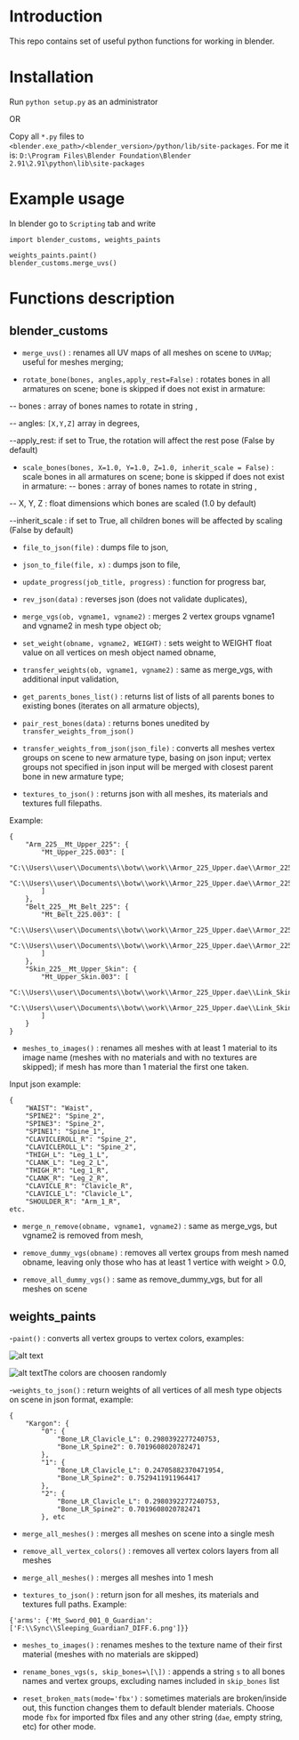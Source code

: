 # Introduction

This repo contains set of useful python functions for working in blender.

# Installation

Run ``python setup.py`` as an administrator

OR

Copy all ``*.py`` files to ``<blender.exe_path>/<blender_version>/python/lib/site-packages``. For me it is: 
```D:\Program Files\Blender Foundation\Blender 2.91\2.91\python\lib\site-packages```

# Example usage

In blender go to ``Scripting`` tab and write 

```
import blender_customs, weights_paints

weights_paints.paint()
blender_customs.merge_uvs()
```

# Functions description

## blender_customs

- 	``merge_uvs()`` : renames all UV maps of all meshes on scene to ``UVMap``; useful for meshes merging;

- ``rotate_bone(bones, angles,apply_rest=False)`` :  rotates bones in all armatures on scene; bone is skipped if does not exist in armature:

-- bones : array of bones names to rotate in string ,

-- angles: ``[X,Y,Z]`` array in degrees,

--apply_rest: if set to True, the rotation will affect the rest pose (False by default)

- ``scale_bones(bones, X=1.0, Y=1.0, Z=1.0, inherit_scale = False)`` :  scale bones in all armatures on scene; bone is skipped if does not exist in armature:
-- bones : array of bones names to rotate in string ,

-- X, Y, Z : float dimensions which bones are scaled (1.0 by default)

--inherit_scale : if set to True, all children bones will be affected by scaling (False by default)

- ``file_to_json(file)`` : dumps file to json,

- ``json_to_file(file, x)`` : dumps json to file,

- ``update_progress(job_title, progress)`` : function for progress bar,

- ``rev_json(data)`` : reverses json (does not validate duplicates),

- ``merge_vgs(ob, vgname1, vgname2)`` : merges 2 vertex groups vgname1 and vgname2 in mesh type object ob;

- ``set_weight(obname, vgname2, WEIGHT)`` : sets weight to WEIGHT float value on all vertices on mesh object named obname,

- ``transfer_weights(ob, vgname1, vgname2)`` : same as merge_vgs, with additional input validation,

- ``get_parents_bones_list()`` : returns list of lists of all parents bones to existing bones (iterates on all armature objects),

- ``pair_rest_bones(data)`` : returns bones unedited by ``transfer_weights_from_json()``

- ``transfer_weights_from_json(json_file)`` : converts all meshes vertex groups on scene to new armature type, basing on json input; vertex groups not specified in json input will be merged with closest parent bone in new armature type;

- ``textures_to_json()`` : returns json with all meshes, its materials and textures full filepaths. 

Example:

```
{
    "Arm_225__Mt_Upper_225": {
        "Mt_Upper_225.003": [
            "C:\\Users\\user\\Documents\\botw\\work\\Armor_225_Upper.dae\\Armor_225_Upper_Alb.png",
            "C:\\Users\\user\\Documents\\botw\\work\\Armor_225_Upper.dae\\Armor_225_Upper_Spm.png"
        ]
    },
    "Belt_225__Mt_Belt_225": {
        "Mt_Belt_225.003": [
            "C:\\Users\\user\\Documents\\botw\\work\\Armor_225_Upper.dae\\Armor_225_Belt_Alb.png",
            "C:\\Users\\user\\Documents\\botw\\work\\Armor_225_Upper.dae\\Armor_225_Belt_Spm.png"
        ]
    },
    "Skin_225__Mt_Upper_Skin": {
        "Mt_Upper_Skin.003": [
            "C:\\Users\\user\\Documents\\botw\\work\\Armor_225_Upper.dae\\Link_Skin_Alb.png",
            "C:\\Users\\user\\Documents\\botw\\work\\Armor_225_Upper.dae\\Link_Skin_Spm.png"
        ]
    }
}
```


- ``meshes_to_images()`` : renames all meshes with at least 1 material to its image name (meshes with no materials and with no textures are skipped); if mesh has more than 1 material the first one taken. 


Input json example:


```
{
	"WAIST": "Waist",
	"SPINE2": "Spine_2",
	"SPINE3": "Spine_2",
	"SPINE1": "Spine_1",
	"CLAVICLEROLL_R": "Spine_2",
	"CLAVICLEROLL_L": "Spine_2",
	"THIGH_L": "Leg_1_L",
	"CLANK_L": "Leg_2_L",
	"THIGH_R": "Leg_1_R",
	"CLANK_R": "Leg_2_R",
	"CLAVICLE_R": "Clavicle_R",
	"CLAVICLE_L": "Clavicle_L",
	"SHOULDER_R": "Arm_1_R",
etc.
```

- ``merge_n_remove(obname, vgname1, vgname2)`` : same as merge_vgs, but vgname2 is removed from mesh,

- ``remove_dummy_vgs(obname)`` : removes all vertex groups from mesh named obname, leaving only those who has at least 1 vertice with weight > 0.0,

- ``remove_all_dummy_vgs()`` : same as remove_dummy_vgs, but for all meshes on scene
## weights_paints

-``paint()`` : converts all vertex groups to vertex colors, examples:

![alt text](https://cdn.discordapp.com/attachments/316759796340621323/835942906883342367/unknown.png)

![alt text](https://media.discordapp.net/attachments/316759796340621323/835939628992168006/unknown.png)The colors are choosen randomly

-``weights_to_json()`` : return weights of all vertices of all mesh type objects on scene in json format, example:
```
{
    "Kargon": {
        "0": {
            "Bone_LR_Clavicle_L": 0.2980392277240753,
            "Bone_LR_Spine2": 0.7019608020782471
        },
        "1": {
            "Bone_LR_Clavicle_L": 0.24705882370471954,
            "Bone_LR_Spine2": 0.7529411911964417
        },
        "2": {
            "Bone_LR_Clavicle_L": 0.2980392277240753,
            "Bone_LR_Spine2": 0.7019608020782471
        }, etc
   ```
   
- ``merge_all_meshes()`` : merges all meshes on scene into a single mesh

- ``remove_all_vertex_colors()`` : removes all vertex colors layers from all meshes

- ``merge_all_meshes()`` : merges all meshes into 1 mesh

- ``textures_to_json()`` : return json for all meshes, its materials and textures full paths. Example:

```{'arms': {'Mt_Sword_001_0_Guardian': ['F:\\Sync\\Sleeping_Guardian7_DIFF.6.png']}}```

- ``meshes_to_images()`` : renames meshes to the texture name of their first material (meshes with no materials are skipped)

- ``rename_bones_vgs(s, skip_bones=\[\])`` : appends a string ``s`` to all bones names and vertex groups, excluding names included in ``skip_bones`` list

- ``reset_broken_mats(mode='fbx')`` : sometimes materials are broken/inside out, this function changes them to default blender materials. Choose mode ``fbx`` for imported fbx files and any other string (``dae``, empty string, etc) for other mode.

